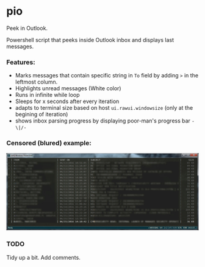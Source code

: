 # pio
Peek in Outlook. 

Powershell script that peeks inside Outlook inbox and displays last messages. 

### Features:
- Marks messages that contain specific string in `To` field by adding `>` in the leftmost column.
- Highlights unread messages (White color)
- Runs in infinite while loop
- Sleeps for x seconds after every iteration
- adapts to terminal size based on host `ui.rawui.windowsize` (only at the begining of iteration)
- shows inbox parsing progress by displaying poor-man's progress bar `-\|/-`


### Censored (blured) example:

![Peek in Outlook](https://raw.githubusercontent.com/chaoos-theory/pio/master/pio_example.jpg)

### TODO

Tidy up a bit.
Add comments.
